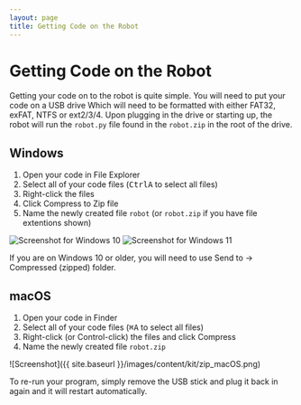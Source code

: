 ```yaml
---
layout: page
title: Getting Code on the Robot
---
```


# Getting Code on the Robot

Getting your code on to the robot is quite simple.
You will need to put your code on a USB drive
Which will need to be formatted with either FAT32, exFAT, NTFS or ext2/3/4.
Upon plugging in the drive or starting up, the robot will run the `robot.py` file found in the `robot.zip` in the root of the drive.

## Windows

1. Open your code in File Explorer
2. Select all of your code files (<kbd>Ctrl</kbd><kbd>A</kbd> to select all files)
3. Right-click the files
4. Click Compress to Zip file
5. Name the newly created file `robot` (or `robot.zip` if you have file extentions shown)

<img src="{{ site.baseurl }}/images/content/kit/zip_win10.jpg" alt="Screenshot for Windows 10" class="column half" />
<img src="{{ site.baseurl }}/images/content/kit/zip_win11.png" alt="Screenshot for Windows 11" class="column half" />

If you are on Windows 10 or older, you will need to use Send to &rarr; Compressed (zipped) folder.

## macOS

1. Open your code in Finder
2. Select all of your code files (<kbd>⌘</kbd><kbd>A</kbd> to select all files)
3. Right-click (or Control-click) the files and click Compress
4. Name the newly created file `robot.zip`

![Screenshot]({{ site.baseurl }}/images/content/kit/zip_macOS.png)

To re-run your program, simply remove the USB stick and plug it back in again and it will restart automatically.
